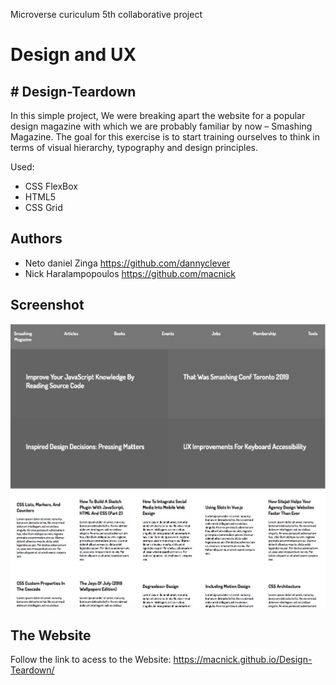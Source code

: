 Microverse curiculum 5th collaborative project

# Design and UX


## # Design-Teardown

In this simple project, We were breaking apart the website for a popular design magazine with which we are probably familiar by now – Smashing Magazine. The goal for this exercise is to start training ourselves to think in terms of visual hierarchy, typography and design principles.

Used:
 * CSS FlexBox
 * HTML5
 * CSS Grid
 
## Authors

 * Neto daniel Zinga https://github.com/dannyclever
 * Nick Haralampopoulos https://github.com/macnick

## Screenshot

![screenshot](img/screenshot.jpg) 

## The Website

Follow the link to acess to the Website: https://macnick.github.io/Design-Teardown/
